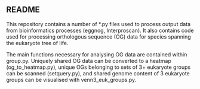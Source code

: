 ## README

This repository contains a number of *.py files used to process output data 
from bioinformatics processes (eggnog, Interproscan). It also contains code 
used for processing orthologous sequence (OG) data for species spanning the 
eukaryote tree of life.

The main functions necessary for analysing OG data are contained within group.py. 
Uniquely shared OG data can be converted to a heatmap (og_to_heatmap.py), unique OGs 
belonging to sets of 3+ eukaryote groups can be scanned (setquery.py), and shared 
genome content of 3 eukaryote groups can be visualised with venn3_euk_groups.py. 

